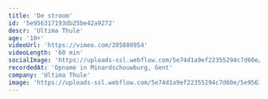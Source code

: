```yaml
---
title: 'De stroom'
id: '5e956317193db25be42a9272'
descr: 'Ultima Thule'
age: '10+'
videoUrl: 'https://vimeo.com/205880954'
videoLength: '60 min'
socialImage: 'https://uploads-ssl.webflow.com/5e74d1a9ef22355294c7d60e/5e956122909a3b64042f2b3f_UltimaThule_DeStroom_web.jpg'
recordedAt: 'Opname in Minardschouwburg, Gent'
company: 'Ultima Thule'
image: 'https://uploads-ssl.webflow.com/5e74d1a9ef22355294c7d60e/5e956122909a3b64042f2b3f_UltimaThule_DeStroom_web.jpg'
---
```

